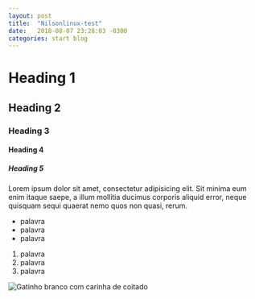 ```yaml
---
layout: post
title:  "Nilsonlinux-test"
date:   2018-08-07 23:28:03 -0300
categories: start blog
---
```


# Heading 1

## Heading 2

### Heading 3

#### Heading 4

##### Heading 5

Lorem ipsum dolor sit amet, consectetur adipisicing elit. Sit minima eum enim itaque saepe, a illum mollitia ducimus corporis aliquid error, neque quisquam sequi quaerat nemo quos non quasi, rerum.

- palavra
- palavra
- palavra

1. palavra
1. palavra
1. palavra

![Gatinho branco com carinha de coitado](https://i.ytimg.com/vi/mW3S0u8bj58/maxresdefault.jpg)